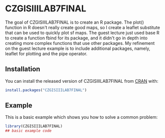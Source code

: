 
# CZGISIIILAB7FINAL

<!-- badges: start -->
<!-- badges: end -->

The goal of CZGISIIILAB7FINAL is to create an R package. The plot() function in R doesn't really create good maps, so I create a leaflet substitute that can be used to quickly plot sf maps. The guest lecture just used base R to create a function fbind for its package, and it didn't go in depth into creating more complex functions that use other packages. My refinement on the guest lecture example is to include additional packages, namely, leaflet for plotting and the pipe operator. 

## Installation

You can install the released version of CZGISIIILAB7FINAL from [CRAN](https://CRAN.R-project.org) with:

``` r
install.packages("CZGISIIILAB7FINAL")
```

## Example

This is a basic example which shows you how to solve a common problem:

``` r
library(CZGISIIILAB7FINAL)
## basic example code
```


